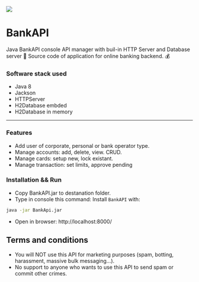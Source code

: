 <img src="https://moneymakerfactory.ru/Pics/loads/multy_img-2-20215610.jpg">

# BankAPI

Java BankAPI console API manager with buil-in HTTP Server and Database server 🚀
Source code of application for online banking backend. 💰

### Software stack used
* Java 8
* Jackson
* HTTPServer
* H2Database embded
* H2Database in memory

---
### Features

* Add user of corporate, personal or bank operator type.
* Manage accounts: add, delete, view. CRUD.
* Manage cards: setup new, lock existant.
* Manage transaction: set limits, approve pending


### Installation && Run
- Copy BankAPI.jar to destanation folder.
- Type in console this command:
Install `BankAPI` with:
``` bash
java -jar BankApi.jar
``` 
- Open in browser: http://localhost:8000/


## Terms and conditions
* You will NOT use this API for marketing purposes (spam, botting, harassment, massive bulk messaging...).
* No support to anyone who wants to use this API to send spam or commit other crimes.
